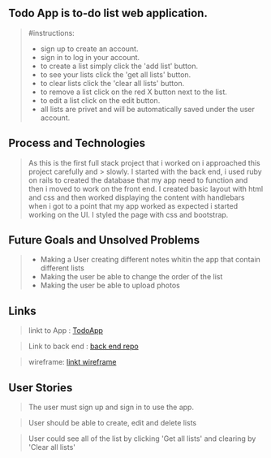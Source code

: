 


##  Todo App is to-do list web application.
>  #instructions:
> - sign up to create an account.
> - sign in to log in your account.
> - to create a list simply click the 'add list' button.
> - to see your lists click the 'get all lists' button.
> - to clear lists click the 'clear all lists' button.
> - to remove a list click on the red X button next to the list.
> - to edit a list click on the edit button.
> - all lists are privet and  will be automatically saved under the user account.

## Process and Technologies


> As this is the first full stack project that i worked on i approached this project carefully and > slowly.
> I started with the back end, i used ruby on rails to  created the database that my app need to function
> and then i moved to work on the front end.
> I created basic layout with html and css and then worked displaying the content with handlebars
> when i got to a point that my app worked as expected i started working on the UI.
> I styled the page with css and bootstrap.



## Future Goals and Unsolved Problems

> - Making a User creating different notes whitin the app that contain different lists
> - Making the user be able to change the order of the list
> - Making the user be able to upload photos

## Links

> linkt to App : [TodoApp](https://moshiko1988.github.io/TodoApp-frontend/)

> Link to back end : [back end repo](https://github.com/moshiko1988/TodoApp)

> wireframe: [linkt wireframe](http://imgur.com/4Bz5GON)

## User Stories

> The user must sign up and sign in to use the app.

> User should be able to create, edit and delete lists

> User could see all of the list by clicking 'Get all lists'
> and clearing by 'Clear all lists'
